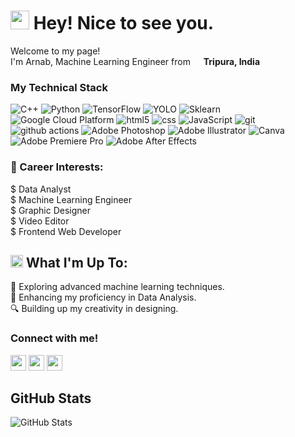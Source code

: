 <h1><img src="https://emojis.slackmojis.com/emojis/images/1531849430/4246/blob-sunglasses.gif?1531849430" width="30"/> Hey! Nice to see you.</h1>

<p>Welcome to my page! </br> I'm Arnab, Machine Learning Engineer from <img src="![image](https://github.com/arnabsaha7/arnabsaha7/assets/88814961/e9424183-9c00-47c1-a846-5418abc14f5c)
" width="13"/> <b>Tripura, India</b></p>
<h3>My Technical Stack</h3>
<p>
  <img alt="C++" src="https://img.shields.io/badge/-C++-5E97D0?style=flat-square&logo=C++&logoColor=white" />
  <img alt="Python" src="https://img.shields.io/badge/-Python-ffde57?style=flat-square&logo=python&logoColor=4584B6" />
  <img alt="TensorFlow" src="https://img.shields.io/badge/-TensorFlow-F6BD3A?style=flat-square&logo=TensorFlow&logoColor=E35A2B" />
  <img alt="YOLO" src="https://img.shields.io/badge/-YOLO-blue?style=flat-square&logo=YOLO&logoColor=white" />
  <img alt="Sklearn" src="https://img.shields.io/badge/-Sklearn-purple?style=flat-square&logo=Scikit-Learn&logoColor=white" />
  <img alt="Google Cloud Platform" src="https://img.shields.io/badge/-Google_Cloud_Platform-1a73e8?style=flat-square&logo=google-cloud&logoColor=white" />
  <img alt="html5" src="https://img.shields.io/badge/-HTML5-E34F26?style=flat-square&logo=html5&logoColor=white" />
  <img alt="css" src="https://img.shields.io/badge/-css-blue?style=flat-square&logo=CSS&logoColor=white" />
  <img alt="JavaScript" src="https://img.shields.io/badge/-JavaScript-F0DB4F?style=flat-square&logo=JavaScript&logoColor=323330" />
  <img alt="git" src="https://img.shields.io/badge/-git-F1502F?style=flat-square&logo=git&logoColor=white" />
  <img alt="github actions" src="https://img.shields.io/badge/-Github_Actions-2088FF?style=flat-square&logo=github-actions&logoColor=white" />
  <img alt="Adobe Photoshop" src="https://img.shields.io/badge/-Adobe_Photoshop-1e90ff?style=flat-square&logo=Adobe-Photoshop&logoColor=001E36" />
  <img alt="Adobe Illustrator" src="https://img.shields.io/badge/-Adobe_Illustrator-330000?style=flat-square&logo=Adobe-Illustrator&logoColor=FF9A00" />
  <img alt="Canva" src="https://img.shields.io/badge/-Canva-20C4CB?style=flat-square&logo=Canva&logoColor=white" />
  <img alt="Adobe Premiere Pro" src="https://img.shields.io/badge/-Adobe_Premiere_Pro-330D3E?style=flat-square&logo=Adobe-Premiere-Pro&logoColor=D88EF1" />
  <img alt="Adobe After Effects" src="https://img.shields.io/badge/-Adobe_After_Effects-9168B2?style=flat-square&logo=Adobe-After-Effects&logoColor=330D3E" />
  
  
</p>
<h3>💼 Career Interests:</h3>
<p>
$ Data Analyst</br>
$ Machine Learning Engineer</br>
$ Graphic Designer</br>
$ Video Editor</br>
$ Frontend Web Developer
</p>


<h2><img src="https://emojis.slackmojis.com/emojis/images/1643514738/7421/typingcat.gif?1643514738" width="20"/> What I'm Up To:</h2>
<p>
🧩 Exploring advanced machine learning techniques.</br>
🔮 Enhancing my proficiency in Data Analysis.</br>
🔍 Building up my creativity in designing.
</p>

<h3>Connect with me!</h3>
<p>
  <a href="https://www.linkedin.com/in/arnab-saha-7o7"><img src="https://img.shields.io/badge/Linkedin-%230077B5.svg?&style=for-the-badge&logo=linkedin&logoColor=white" height=25></a> 
  <a href="https://www.instagram.com/arnab_saha_7/"><img src="https://img.shields.io/badge/Instagram-%23E4405F.svg?&style=for-the-badge&logo=instagram&logoColor=white" height=25></a> 
  <a href="https://www.youtube.com/@captainsonline"><img src="https://img.shields.io/badge/YouTube-DE2925.svg?&style=for-the-badge&logo=youtube&logoColor=white" height=25></a> 
</p>

<h2>GitHub Stats</h2>
<p><img src="https://github-readme-stats.vercel.app/api?username=arnabsaha7&amp;show_icons=true" alt="GitHub Stats"></p>
